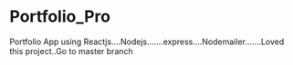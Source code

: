 # Portfolio_Pro
Portfolio App using Reactjs....Nodejs.......express....Nodemailer.......Loved this project..Go to master branch
